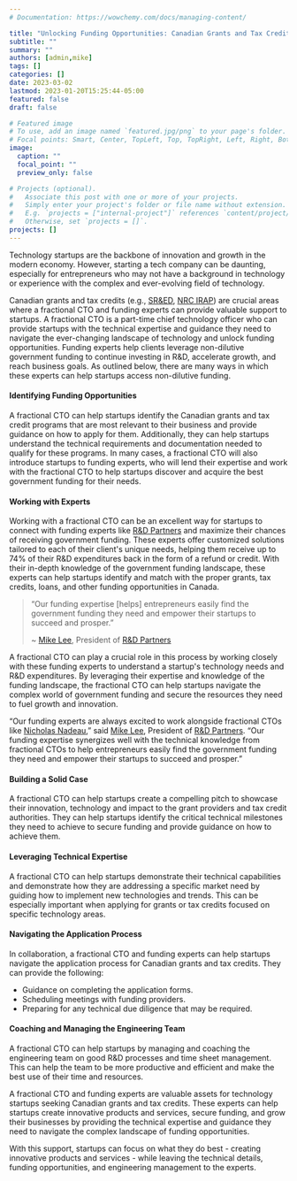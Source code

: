```yaml
---
# Documentation: https://wowchemy.com/docs/managing-content/

title: "Unlocking Funding Opportunities: Canadian Grants and Tax Credits Made Easy with a Fractional CTO and Funding Experts"
subtitle: ""
summary: ""
authors: [admin,mike]
tags: []
categories: []
date: 2023-03-02
lastmod: 2023-01-20T15:25:44-05:00
featured: false
draft: false

# Featured image
# To use, add an image named `featured.jpg/png` to your page's folder.
# Focal points: Smart, Center, TopLeft, Top, TopRight, Left, Right, BottomLeft, Bottom, BottomRight.
image:
  caption: ""
  focal_point: ""
  preview_only: false

# Projects (optional).
#   Associate this post with one or more of your projects.
#   Simply enter your project's folder or file name without extension.
#   E.g. `projects = ["internal-project"]` references `content/project/deep-learning/index.md`.
#   Otherwise, set `projects = []`.
projects: []
---
```


Technology startups are the backbone of innovation and growth in the modern economy. However, starting a tech company can be daunting, especially for entrepreneurs who may not have a background in technology or experience with the complex and ever-evolving field of technology.

Canadian grants and tax credits (e.g., [SR&ED](https://www.canada.ca/en/revenue-agency/services/scientific-research-experimental-development-tax-incentive-program.html), [NRC IRAP](https://nrc.canada.ca/en/support-technology-innovation)) are crucial areas where a fractional CTO and funding experts can provide valuable support to startups. A fractional CTO is a part-time chief technology officer who can provide startups with the technical expertise and guidance they need to navigate the ever-changing landscape of technology and unlock funding opportunities. Funding experts help clients leverage non-dilutive government funding to continue investing in R&D, accelerate growth, and reach business goals. As outlined below, there are many ways in which these experts can help startups access non-dilutive funding.

#### Identifying Funding Opportunities

A fractional CTO can help startups identify the Canadian grants and tax credit programs that are most relevant to their business and provide guidance on how to apply for them. Additionally, they can help startups understand the technical requirements and documentation needed to qualify for these programs. In many cases, a fractional CTO will also introduce startups to funding experts, who will lend their expertise and work with the fractional CTO to help startups discover and acquire the best government funding for their needs.

#### Working with Experts

Working with a fractional CTO can be an excellent way for startups to connect with funding experts like [R&D Partners](https://www.rdpartners.com/) and maximize their chances of receiving government funding. These experts offer customized solutions tailored to each of their client's unique needs, helping them receive up to 74% of their R&D expenditures back in the form of a refund or credit. With their in-depth knowledge of the government funding landscape, these experts can help startups identify and match with the proper grants, tax credits, loans, and other funding opportunities in Canada.

> “Our funding expertise [helps] entrepreneurs easily find the government funding they need and empower their startups to succeed and prosper.”
>
> ~ [Mike Lee](https://www.linkedin.com/in/tmlee/), President of [R&D Partners](https://www.rdpartners.com/)

A fractional CTO can play a crucial role in this process by working closely with these funding experts to understand a startup's technology needs and R&D expenditures. By leveraging their expertise and knowledge of the funding landscape, the fractional CTO can help startups navigate the complex world of government funding and secure the resources they need to fuel growth and innovation.

“Our funding experts are always excited to work alongside fractional CTOs like [Nicholas Nadeau](https://www.linkedin.com/in/engnadeau),” said [Mike Lee](https://www.linkedin.com/in/tmlee/), President of [R&D Partners](https://www.rdpartners.com/). “Our funding expertise synergizes well with the technical knowledge from fractional CTOs to help entrepreneurs easily find the government funding they need and empower their startups to succeed and prosper.”

#### Building a Solid Case

A fractional CTO can help startups create a compelling pitch to showcase their innovation, technology and impact to the grant providers and tax credit authorities. They can help startups identify the critical technical milestones they need to achieve to secure funding and provide guidance on how to achieve them.

#### Leveraging Technical Expertise

A fractional CTO can help startups demonstrate their technical capabilities and demonstrate how they are addressing a specific market need by guiding how to implement new technologies and trends. This can be especially important when applying for grants or tax credits focused on specific technology areas.

#### Navigating the Application Process

In collaboration, a fractional CTO and funding experts can help startups navigate the application process for Canadian grants and tax credits. They can provide the following:

- Guidance on completing the application forms.
- Scheduling meetings with funding providers.
- Preparing for any technical due diligence that may be required.

#### Coaching and Managing the Engineering Team

A fractional CTO can help startups by managing and coaching the engineering team on good R&D processes and time sheet management. This can help the team to be more productive and efficient and make the best use of their time and resources.

A fractional CTO and funding experts are valuable assets for technology startups seeking Canadian grants and tax credits. These experts can help startups create innovative products and services, secure funding, and grow their businesses by providing the technical expertise and guidance they need to navigate the complex landscape of funding opportunities.

With this support, startups can focus on what they do best - creating innovative products and services - while leaving the technical details, funding opportunities, and engineering management to the experts.
